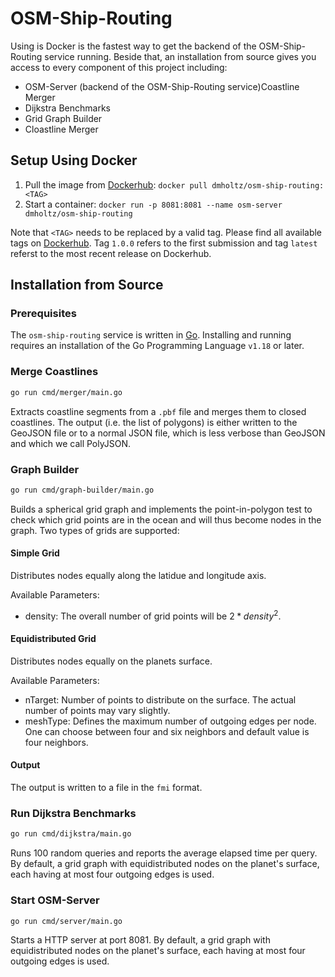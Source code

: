 # OSM-Ship-Routing

Using is Docker is the fastest way to get the backend of the OSM-Ship-Routing service running.
Beside that, an installation from source gives you access to every component of this project including:

- OSM-Server (backend of the OSM-Ship-Routing service)Coastline Merger
- Dijkstra Benchmarks
- Grid Graph Builder
- Cloastline Merger

## Setup Using Docker

1. Pull the image from [Dockerhub](https://hub.docker.com/repository/docker/dmholtz/osm-ship-routing): `docker pull dmholtz/osm-ship-routing:<TAG>`
2. Start a container: `docker run -p 8081:8081 --name osm-server dmholtz/osm-ship-routing`

Note that `<TAG>` needs to be replaced by a valid tag. Please find all available tags on [Dockerhub](https://hub.docker.com/repository/docker/dmholtz/osm-ship-routing).
Tag `1.0.0` refers to the first submission and tag `latest` referst to the most recent release on Dockerhub.

## Installation from Source

### Prerequisites

The `osm-ship-routing` service is written in [Go](https://go.dev/).
Installing and running requires an installation of the Go Programming Language `v1.18` or later.

### Merge Coastlines

```bash
go run cmd/merger/main.go
```

Extracts coastline segments from a `.pbf` file and merges them to closed coastlines.
The output (i.e. the list of polygons) is either written to the GeoJSON file or to a normal JSON file, which is less verbose than GeoJSON and which we call PolyJSON.

### Graph Builder

```bash
go run cmd/graph-builder/main.go
```

Builds a spherical grid graph and implements the point-in-polygon test to check which grid points are in the ocean and will thus become nodes in the graph.
Two types of grids are supported:

#### Simple Grid

Distributes nodes equally along the latidue and longitude axis.

Available Parameters:

- density: The overall number of grid points will be $2*density^2$.

#### Equidistributed Grid

Distributes nodes equally on the planets surface.

Available Parameters:

- nTarget: Number of points to distribute on the surface. The actual number of points may vary slightly.
- meshType: Defines the maximum number of outgoing edges per node. One can choose between four and six neighbors and default value is four neighbors.

#### Output

The output is written to a file in the `fmi` format.

### Run Dijkstra Benchmarks

```bash
go run cmd/dijkstra/main.go
```

Runs 100 random queries and reports the average elapsed time per query.
By default, a grid graph with equidistributed nodes on the planet's surface, each having at most four outgoing edges is used.

### Start OSM-Server

```bash
go run cmd/server/main.go
```

Starts a HTTP server at port 8081.
By default, a grid graph with equidistributed nodes on the planet's surface, each having at most four outgoing edges is used.
